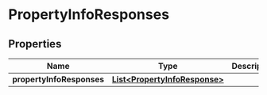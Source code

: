 

# PropertyInfoResponses


## Properties

Name | Type | Description | Notes
------------ | ------------- | ------------- | -------------
**propertyInfoResponses** | [**List&lt;PropertyInfoResponse&gt;**](PropertyInfoResponse.md) |  |  [optional]




